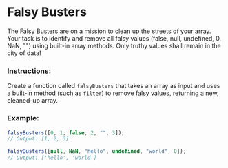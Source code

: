 # Falsy Busters

The Falsy Busters are on a mission to clean up the streets of your array. Your task is to identify and remove all falsy values (false, null, undefined, 0, NaN, "") using built-in array methods. Only truthy values shall remain in the city of data!

### Instructions:

Create a function called `falsyBusters` that takes an array as input and uses a built-in method (such as `filter`) to remove falsy values, returning a new, cleaned-up array.

### Example:

```js
falsyBusters([0, 1, false, 2, "", 3]);
// Output: [1, 2, 3]

falsyBusters([null, NaN, "hello", undefined, "world", 0]);
// Output: ['hello', 'world']
```
